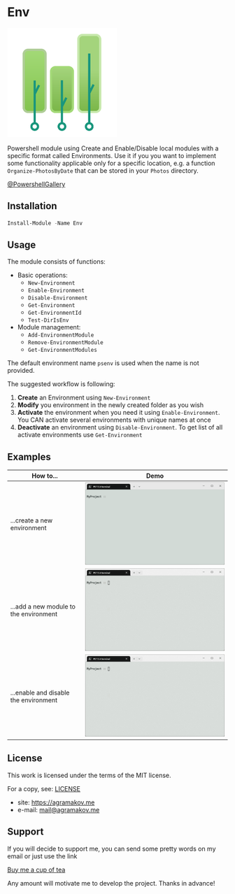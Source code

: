 # Env

<img src="docs/README/logo.png" width="250">

Powershell module using Create and Enable/Disable local modules with a specific format called Environments. Use it if you you want to implement some functionality applicable only for a specific location, e.g. a function `Organize-PhotosByDate` that can be stored in your `Photos` directory.

[@PowershellGallery](https://www.powershellgallery.com/packages/Env)

## Installation

```powershell
Install-Module -Name Env
```

## Usage

The module consists of functions:

- Basic operations:
    - `New-Environment`
    - `Enable-Environment`
    - `Disable-Environment`
    - `Get-Environment`
    - `Get-EnvironmentId`
    - `Test-DirIsEnv`
- Module management:
    - `Add-EnvironmentModule`
    - `Remove-EnvironmentModule`
    - `Get-EnvironmentModules`


The default environment name `psenv` is used when the name is not provided.

The suggested workflow is following:

1. **Create** an Environment using `New-Environment`
2. **Modify** you environment in the newly created folder as you wish
3. **Activate** the environment when you need it using `Enable-Environment`. You CAN activate several environments with unique names at once
4. **Deactivate** an environment using `Disable-Environment`. To get list of all activate environments use `Get-Environment`

## Examples 

|How to...| Demo |
|---      |------|
|...create a new environment|<img src="docs/README/demo_new_environment.gif" width="700">|
|...add a new module to the environment| <img src="docs/README/demo_add_environmentmodule.gif" width="700">|
|...enable and disable the environment|<img src="docs/README/demo_enable_environment.gif" width="700">|


## License

This work is licensed under the terms of the MIT license.

For a copy, see: [LICENSE](LICENSE)

- site:    https://agramakov.me
- e-mail:  mail@agramakov.me

## Support

If you will decide to support me, you can send some pretty words on my email or just use the link

[Buy me a cup of tea](https://paypal.me/4ndr/1eur)

Any amount will motivate me to develop the project. Thanks in advance!
